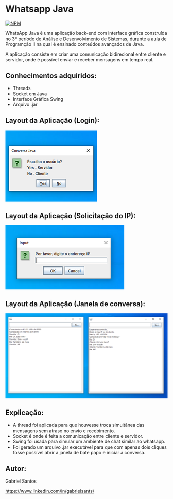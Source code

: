 # Whatsapp Java
[![NPM](https://img.shields.io/npm/l/react)](https://github.com/gbsantstech/whatsappjava/blob/master/LICENSE) 

WhatsApp Java é uma aplicação back-end com interface gráfica construída no 3º período de Análise e Desenvolvimento de Sistemas, durante a aula de Programção II na qual é ensinado conteúdos avançados de Java.

A aplicação consiste em criar uma comunicação bidirecional entre cliente e servidor, onde é possível enviar e receber mensagens em tempo real. 

## Conhecimentos adquiridos:
- Threads
- Socket em Java
- Interface Gráfica Swing
- Arquivo .jar

## Layout da Aplicação (Login):
![Login](https://github.com/gbsantstech/whatsappjava/blob/master/assets/imagem-login.png)

## Layout da Aplicação (Solicitação do IP):
![Solicitção IP](https://github.com/gbsantstech/whatsappjava/blob/master/assets/imagem-ip.png)

## Layout da Aplicação (Janela de conversa):
![Chat](https://github.com/gbsantstech/whatsappjava/blob/master/assets/imagem-tela.png) 

## Explicação:
- A thread foi aplicada para que houvesse troca simultânea das mensagens sem atraso no envio e recebimento.
- Socket é onde é feita a comunicação entre cliente e servidor.
- Swing foi usada para simular um ambiente de chat similar ao whatsapp.
- Foi gerado um arquivo .jar executável para que com  apenas dois cliques fosse possível abrir a janela de bate papo e iniciar a conversa.

## Autor: 
Gabriel Santos 

https://www.linkedin.com/in/gabrielsants/
